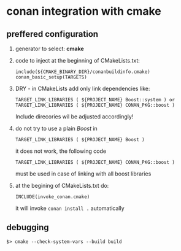 # conan integration with cmake

## preffered configuration

1. generator to select: **cmake**
1. code to inject at the beginning of CMakeLists.txt: 

       include(${CMAKE_BINARY_DIR}/conanbuildinfo.cmake)
       conan_basic_setup(TARGETS)
1. DRY - in CMakeLists add only link dependencies like: 

       TARGET_LINK_LIBRARIES ( ${PROJECT_NAME} Boost::system ) or 
       TARGET_LINK_LIBRARIES ( ${PROJECT_NAME} CONAN_PKG::boost )
   Include direcories wil be adjusted accordingly!
1. do not try to use a plain _Boost_ in 

       TARGET_LINK_LIBRARIES ( ${PROJECT_NAME} Boost )
   it does not work, the following code

       TARGET_LINK_LIBRARIES ( ${PROJECT_NAME} CONAN_PKG::boost )
   must be used in case of linking with all boost libraries
1. at the begining of CMakeLists.txt do:

       INCLUDE(invoke_conan.cmake)
   it will invoke `conan install .` automatically

## debugging
    $> cmake --check-system-vars --build build
